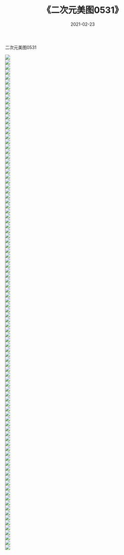 ﻿---
layout: post
title:  《二次元美图0531》
date:   2021-02-23
img: http://imgx.orgx.ga/二次元/2021/二次元美图0531/000.jpg
categories: [美女, 清纯, 唯美]
---

二次元美图0531

 ![](http://imgx.orgx.ga/二次元/2021/二次元美图0531/001.jpg) <br>![](http://imgx.orgx.ga/二次元/2021/二次元美图0531/002.jpg) <br>![](http://imgx.orgx.ga/二次元/2021/二次元美图0531/003.jpg) <br>![](http://imgx.orgx.ga/二次元/2021/二次元美图0531/004.jpg) <br>![](http://imgx.orgx.ga/二次元/2021/二次元美图0531/005.jpg) <br>![](http://imgx.orgx.ga/二次元/2021/二次元美图0531/006.jpg) <br>![](http://imgx.orgx.ga/二次元/2021/二次元美图0531/007.jpg) <br>![](http://imgx.orgx.ga/二次元/2021/二次元美图0531/008.jpg) <br>![](http://imgx.orgx.ga/二次元/2021/二次元美图0531/009.jpg) <br>![](http://imgx.orgx.ga/二次元/2021/二次元美图0531/010.jpg) <br>![](http://imgx.orgx.ga/二次元/2021/二次元美图0531/011.jpg) <br>![](http://imgx.orgx.ga/二次元/2021/二次元美图0531/012.jpg) <br>![](http://imgx.orgx.ga/二次元/2021/二次元美图0531/013.jpg) <br>![](http://imgx.orgx.ga/二次元/2021/二次元美图0531/014.jpg) <br>![](http://imgx.orgx.ga/二次元/2021/二次元美图0531/015.jpg) <br>![](http://imgx.orgx.ga/二次元/2021/二次元美图0531/016.jpg) <br>![](http://imgx.orgx.ga/二次元/2021/二次元美图0531/017.jpg) <br>![](http://imgx.orgx.ga/二次元/2021/二次元美图0531/018.jpg) <br>![](http://imgx.orgx.ga/二次元/2021/二次元美图0531/019.jpg) <br>![](http://imgx.orgx.ga/二次元/2021/二次元美图0531/020.jpg) <br>![](http://imgx.orgx.ga/二次元/2021/二次元美图0531/021.jpg) <br>![](http://imgx.orgx.ga/二次元/2021/二次元美图0531/022.jpg) <br>![](http://imgx.orgx.ga/二次元/2021/二次元美图0531/023.jpg) <br>![](http://imgx.orgx.ga/二次元/2021/二次元美图0531/024.jpg) <br>![](http://imgx.orgx.ga/二次元/2021/二次元美图0531/025.jpg) <br>![](http://imgx.orgx.ga/二次元/2021/二次元美图0531/026.jpg) <br>![](http://imgx.orgx.ga/二次元/2021/二次元美图0531/027.jpg) <br>![](http://imgx.orgx.ga/二次元/2021/二次元美图0531/028.jpg) <br>![](http://imgx.orgx.ga/二次元/2021/二次元美图0531/029.jpg) <br>![](http://imgx.orgx.ga/二次元/2021/二次元美图0531/030.jpg) <br>![](http://imgx.orgx.ga/二次元/2021/二次元美图0531/031.jpg) <br>![](http://imgx.orgx.ga/二次元/2021/二次元美图0531/032.jpg) <br>![](http://imgx.orgx.ga/二次元/2021/二次元美图0531/033.jpg) <br>![](http://imgx.orgx.ga/二次元/2021/二次元美图0531/034.jpg) <br>![](http://imgx.orgx.ga/二次元/2021/二次元美图0531/035.jpg) <br>![](http://imgx.orgx.ga/二次元/2021/二次元美图0531/036.jpg) <br>![](http://imgx.orgx.ga/二次元/2021/二次元美图0531/037.jpg) <br>![](http://imgx.orgx.ga/二次元/2021/二次元美图0531/038.jpg) <br>![](http://imgx.orgx.ga/二次元/2021/二次元美图0531/039.jpg) <br>![](http://imgx.orgx.ga/二次元/2021/二次元美图0531/040.jpg) <br>![](http://imgx.orgx.ga/二次元/2021/二次元美图0531/041.jpg) <br>![](http://imgx.orgx.ga/二次元/2021/二次元美图0531/042.jpg) <br>![](http://imgx.orgx.ga/二次元/2021/二次元美图0531/043.jpg) <br>![](http://imgx.orgx.ga/二次元/2021/二次元美图0531/044.jpg) <br>![](http://imgx.orgx.ga/二次元/2021/二次元美图0531/045.jpg) <br>![](http://imgx.orgx.ga/二次元/2021/二次元美图0531/046.jpg) <br>![](http://imgx.orgx.ga/二次元/2021/二次元美图0531/047.jpg) <br>![](http://imgx.orgx.ga/二次元/2021/二次元美图0531/048.jpg) <br>![](http://imgx.orgx.ga/二次元/2021/二次元美图0531/049.jpg) <br>![](http://imgx.orgx.ga/二次元/2021/二次元美图0531/050.jpg) <br>![](http://imgx.orgx.ga/二次元/2021/二次元美图0531/051.jpg) <br>![](http://imgx.orgx.ga/二次元/2021/二次元美图0531/052.jpg) <br>![](http://imgx.orgx.ga/二次元/2021/二次元美图0531/053.jpg) <br>![](http://imgx.orgx.ga/二次元/2021/二次元美图0531/054.jpg) <br>![](http://imgx.orgx.ga/二次元/2021/二次元美图0531/055.jpg) <br>![](http://imgx.orgx.ga/二次元/2021/二次元美图0531/056.jpg) <br>![](http://imgx.orgx.ga/二次元/2021/二次元美图0531/057.jpg) <br>![](http://imgx.orgx.ga/二次元/2021/二次元美图0531/058.jpg) <br>![](http://imgx.orgx.ga/二次元/2021/二次元美图0531/059.jpg) <br>![](http://imgx.orgx.ga/二次元/2021/二次元美图0531/060.jpg) <br>![](http://imgx.orgx.ga/二次元/2021/二次元美图0531/061.jpg) <br>![](http://imgx.orgx.ga/二次元/2021/二次元美图0531/062.jpg) <br>![](http://imgx.orgx.ga/二次元/2021/二次元美图0531/063.jpg) <br>![](http://imgx.orgx.ga/二次元/2021/二次元美图0531/064.jpg) <br>![](http://imgx.orgx.ga/二次元/2021/二次元美图0531/065.jpg) <br>![](http://imgx.orgx.ga/二次元/2021/二次元美图0531/066.jpg) <br>![](http://imgx.orgx.ga/二次元/2021/二次元美图0531/067.jpg) <br>![](http://imgx.orgx.ga/二次元/2021/二次元美图0531/068.jpg) <br>![](http://imgx.orgx.ga/二次元/2021/二次元美图0531/069.jpg) <br>![](http://imgx.orgx.ga/二次元/2021/二次元美图0531/070.jpg) <br>![](http://imgx.orgx.ga/二次元/2021/二次元美图0531/071.jpg) <br>![](http://imgx.orgx.ga/二次元/2021/二次元美图0531/072.jpg) <br>![](http://imgx.orgx.ga/二次元/2021/二次元美图0531/073.jpg) <br>![](http://imgx.orgx.ga/二次元/2021/二次元美图0531/074.jpg) <br>![](http://imgx.orgx.ga/二次元/2021/二次元美图0531/075.jpg) <br>![](http://imgx.orgx.ga/二次元/2021/二次元美图0531/076.jpg) <br>![](http://imgx.orgx.ga/二次元/2021/二次元美图0531/077.jpg) <br>![](http://imgx.orgx.ga/二次元/2021/二次元美图0531/078.jpg) <br>![](http://imgx.orgx.ga/二次元/2021/二次元美图0531/079.jpg) <br>![](http://imgx.orgx.ga/二次元/2021/二次元美图0531/080.jpg) <br>![](http://imgx.orgx.ga/二次元/2021/二次元美图0531/081.jpg) <br>![](http://imgx.orgx.ga/二次元/2021/二次元美图0531/082.jpg) <br>![](http://imgx.orgx.ga/二次元/2021/二次元美图0531/083.jpg) <br>![](http://imgx.orgx.ga/二次元/2021/二次元美图0531/084.jpg) <br>![](http://imgx.orgx.ga/二次元/2021/二次元美图0531/085.jpg) <br>![](http://imgx.orgx.ga/二次元/2021/二次元美图0531/086.jpg) <br>![](http://imgx.orgx.ga/二次元/2021/二次元美图0531/087.jpg) <br>![](http://imgx.orgx.ga/二次元/2021/二次元美图0531/088.jpg) <br>![](http://imgx.orgx.ga/二次元/2021/二次元美图0531/089.jpg) <br>![](http://imgx.orgx.ga/二次元/2021/二次元美图0531/090.jpg) <br>![](http://imgx.orgx.ga/二次元/2021/二次元美图0531/091.jpg) <br>![](http://imgx.orgx.ga/二次元/2021/二次元美图0531/092.jpg) <br>![](http://imgx.orgx.ga/二次元/2021/二次元美图0531/093.jpg) <br>![](http://imgx.orgx.ga/二次元/2021/二次元美图0531/094.jpg) <br>![](http://imgx.orgx.ga/二次元/2021/二次元美图0531/095.jpg) <br>![](http://imgx.orgx.ga/二次元/2021/二次元美图0531/096.jpg) <br>![](http://imgx.orgx.ga/二次元/2021/二次元美图0531/097.jpg) <br>![](http://imgx.orgx.ga/二次元/2021/二次元美图0531/098.jpg) <br>![](http://imgx.orgx.ga/二次元/2021/二次元美图0531/099.jpg) <br>![](http://imgx.orgx.ga/二次元/2021/二次元美图0531/100.jpg) <br>